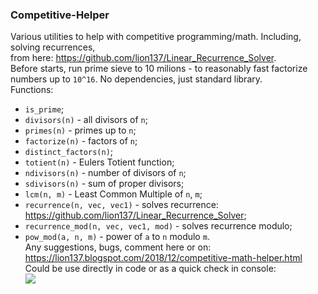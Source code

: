 
### Competitive-Helper
Various utilities to help with competitive programming/math. Including, solving recurrences,    
from here: https://github.com/lion137/Linear_Recurrence_Solver.      
Before starts, run prime sieve to 10 milions - to reasonably fast factorize numbers up to ```10^16```. No dependencies, just standard library.              
Functions:
- ```is_prime```;    
- ```divisors(n)``` - all divisors of ```n```;    
-  ```primes(n)``` - primes up to ```n```;    
- ```factorize(n)``` - factors of ```n```;     
- ```distinct_factors(n)```;     
- ```totient(n)``` - Eulers Totient function;     
- ```ndivisors(n)``` - number of divisors of ```n```;     
- ```sdivisors(n)``` - sum of proper divisors;    
- ```lcm(n, m)``` - Least Common Multiple of ```n```, ```m```;     
- ```recurrence(n, vec, vec1)``` - solves recurrence: https://github.com/lion137/Linear_Recurrence_Solver;     
- ```recurrence_mod(n, vec, vec1, mod)``` - solves recurrence modulo;     
- ```pow_mod(a, n, m)``` - power of ```a``` to ```n``` modulo ```m```.    
Any suggestions, bugs, comment here or on: https://lion137.blogspot.com/2018/12/competitive-math-helper.html
Could be use directly in code or as a quick check in console:    
<a href="https://asciinema.org/a/218695" target="_blank"><img src="https://asciinema.org/a/218695.svg" /></a>



